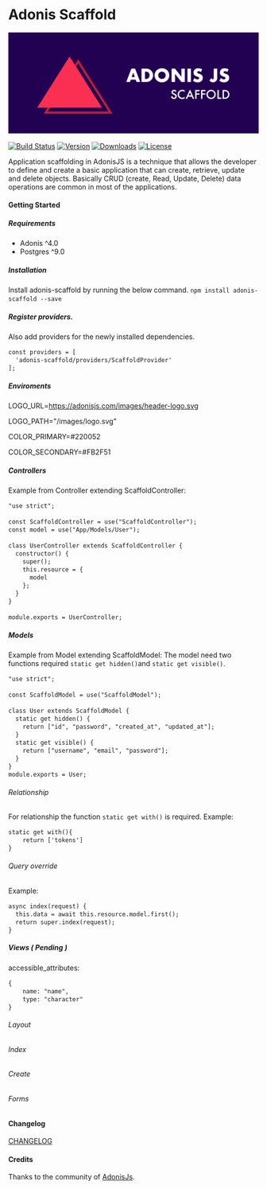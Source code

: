# Adonis Scaffold

![Adonis Scaffold Logo](https://github.com/DouglasPrado/adonis-scaffold/blob/master/adonis-scaffold.png)

[![Build Status](https://travis-ci.org/DouglasPrado/adonis-scaffold.svg?branch=master)](https://travis-ci.org/DouglasPrado/adonis-scaffold)
[![Version](https://img.shields.io/npm/v/adonis-scaffold.svg?style=flat)](https://www.npmjs.com/package/adonis-scaffold)
[![Downloads](https://img.shields.io/npm/dt/adonis-scaffold.svg?style=flat)](https://www.npmjs.com/package/adonis-scaffold)
[![License](https://img.shields.io/npm/l/adonis-scaffold.svg?style=flat)](https://www.npmjs.com/package/adonis-scaffold)

Application scaffolding in AdonisJS is a technique that allows the developer to define and create a basic application that can create, retrieve, update and delete objects. Basically CRUD (create, Read, Update, Delete) data operations are common in most of the applications.

#### Getting Started

##### Requirements

- Adonis ^4.0
- Postgres ^9.0

##### Installation

Install adonis-scaffold by running the below command.
`npm install adonis-scaffold --save`

##### Register providers.

Also add providers for the newly installed dependencies.

```
const providers = [
  'adonis-scaffold/providers/ScaffoldProvider'
];
```

##### Enviroments

LOGO_URL=https://adonisjs.com/images/header-logo.svg

LOGO_PATH="/images/logo.svg"

COLOR_PRIMARY=#220052

COLOR_SECONDARY=#FB2F51

##### Controllers

Example from Controller extending ScaffoldController:

```
"use strict";

const ScaffoldController = use("ScaffoldController");
const model = use("App/Models/User");

class UserController extends ScaffoldController {
  constructor() {
    super();
    this.resource = {
      model
    };
  }
}

module.exports = UserController;

```

##### Models

Example from Model extending ScaffoldModel:
The model need two functions required `static get hidden()`and `static get visible()`.

```
"use strict";

const ScaffoldModel = use("ScaffoldModel");

class User extends ScaffoldModel {
  static get hidden() {
    return ["id", "password", "created_at", "updated_at"];
  }
  static get visible() {
    return ["username", "email", "password"];
  }
}
module.exports = User;
```

###### Relationship

For relationship the function `static get with()` is required.
Example:

```
static get with(){
    return ['tokens']
}
```

###### Query override

Example:

```
async index(request) {
  this.data = await this.resource.model.first();
  return super.index(request);
}
```

##### Views ( Pending )

accessible_attributes:

```
{
    name: "name",
    type: "character"
}
```

###### Layout

###### Index

###### Create

###### Forms

#### Changelog

[CHANGELOG](CHANGELOG.md)

#### Credits

Thanks to the community of [AdonisJs](http://www.adonisjs.com/).
